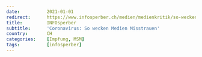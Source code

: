 ```yaml
---
date:          2021-01-01
redirect:      https://www.infosperber.ch/medien/medienkritik/so-wecken-medien-misstrauen/
title:         INFOsperber
subtitle:      'Coronavirus: So wecken Medien Misstrauen'
country:       CH
categories:    [Impfung, MSM]
tags:          [infosperber]
---
```


